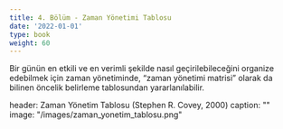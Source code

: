 ```yaml
---
title: 4. Bölüm - Zaman Yönetimi Tablosu
date: '2022-01-01'
type: book
weight: 60
---
```



Bir günün en etkili ve en verimli şekilde nasıl geçirilebileceğini organize edebilmek için zaman yönetiminde, “zaman yönetimi matrisi” olarak da bilinen öncelik belirleme tablosundan yararlanılabilir.

header: Zaman Yönetim Tablosu (Stephen R. Covey, 2000)
  caption: ""
  image: "/images/zaman_yonetim_tablosu.png"